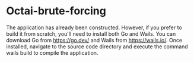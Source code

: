 # Octai-brute-forcing
The application has already been constructed. However, if you prefer to build it from scratch, you'll need to install both Go and Wails. You can download Go from https://go.dev/ and Wails from https://wails.io/. Once installed, navigate to the source code directory and execute the command wails build to compile the application.
